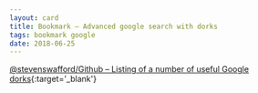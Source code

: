 ```yaml
---
layout: card
title: Bookmark – Advanced google search with dorks
tags: bookmark google
date: 2018-06-25
---
```


[@stevenswafford/Github – Listing of a number of useful Google dorks](https://gist.github.com/stevenswafford/393c6ec7b5375d5e8cdc){:target='_blank'}
